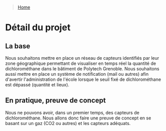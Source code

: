 > [Home](./README.md)

# Détail du projet

## La base
Nous souhaitons mettre en place un réseau de capteurs identifiés par leur zone géographique permettant de visualiser en temps réel la quantité de dichlorométhane dans le bâtiment de Polytech Grenoble.
Nous souhaitons aussi mettre en place un système de notification (mail ou autres) afin d'avertir l'administration de l'école lorsque le seuil fixé de dichlorométhane est dépassé (quantité et lieux).

## En pratique, preuve de concept
Nous ne pouvons avoir, dans un premier temps, des capteurs de dichlorométhane.
Nous allons donc faire une preuve de concept en se basant sur un gaz (CO2 ou autres) et les capteurs adéquats.
